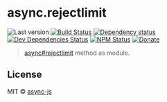 # async.rejectlimit

![Last version](https://img.shields.io/github/tag/async-js/rejectlimit.svg?style=flat-square)
[![Build Status](http://img.shields.io/travis/async-js/rejectlimit/master.svg?style=flat-square)](https://travis-ci.org/async-js/rejectlimit)
[![Dependency status](http://img.shields.io/david/async-js/rejectlimit.svg?style=flat-square)](https://david-dm.org/async-js/rejectlimit)
[![Dev Dependencies Status](http://img.shields.io/david/dev/async-js/rejectlimit.svg?style=flat-square)](https://david-dm.org/async-js/rejectlimit#info=devDependencies)
[![NPM Status](http://img.shields.io/npm/dm/rejectlimit.svg?style=flat-square)](https://www.npmjs.org/package/rejectlimit)
[![Donate](https://img.shields.io/badge/donate-paypal-blue.svg?style=flat-square)](https://paypal.me/kikobeats)

> [async#rejectlimit](https://github.com/async-js/async#rejectlimit) method as module.

## License

MIT © [async-js](https://github.com/async-js)
